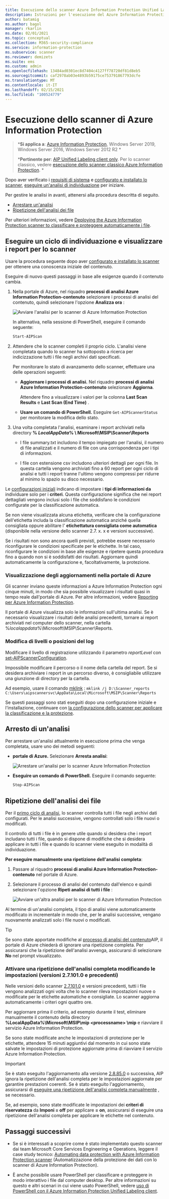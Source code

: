 ```yaml
---
title: Esecuzione dello scanner Azure Information Protection Unified Labeling scanner (AIP)
description: Istruzioni per l'esecuzione del Azure Information Protection scanner unificato per l'assegnazione di etichette per individuare, classificare e proteggere i file negli archivi dati.
author: batamig
ms.author: bagol
manager: rkarlin
ms.date: 02/01/2021
ms.topic: conceptual
ms.collection: M365-security-compliance
ms.service: information-protection
ms.subservice: scanner
ms.reviewer: demizets
ms.suite: ems
ms.custom: admin
ms.openlocfilehash: 13484ad0301ec8d7404c4127ff78720df81d8eb5
ms.sourcegitcommit: caf2978ab03e4893b59175ce753791867793dcfe
ms.translationtype: MT
ms.contentlocale: it-IT
ms.lasthandoff: 02/15/2021
ms.locfileid: "100524779"
---
```

# <a name="running-the-azure-information-protection-scanner"></a>Esecuzione dello scanner di Azure Information Protection

>***Si applica a**: [Azure Information Protection](https://azure.microsoft.com/pricing/details/information-protection), Windows Server 2019, Windows Server 2016, Windows Server 2012 R2 *
>
>***Pertinente per**: [AIP Unified Labeling client only](faqs.md#whats-the-difference-between-the-azure-information-protection-classic-and-unified-labeling-clients). Per lo scanner classico, vedere [esecuzione dello scanner classico Azure Information Protection](deploy-aip-scanner-manage-classic.md). *

Dopo aver verificato i [requisiti di sistema](deploy-aip-scanner-prereqs.md) e [configurato e installato lo scanner](deploy-aip-scanner-configure-install.md), [eseguire un'analisi di individuazione](#run-a-discovery-cycle-and-view-reports-for-the-scanner) per iniziare.

Per gestire le analisi in avanti, attenersi alla procedura descritta di seguito.

- [Arrestare un'analisi](#stopping-a-scan)
- [Ripetizione dell'analisi dei file](#rescanning-files)

Per ulteriori informazioni, vedere [Deploying the Azure Information Protection scanner to classificare e proteggere automaticamente i file](deploy-aip-scanner.md).

## <a name="run-a-discovery-cycle-and-view-reports-for-the-scanner"></a>Eseguire un ciclo di individuazione e visualizzare i report per lo scanner

Usare la procedura seguente dopo aver [configurato e installato lo scanner](deploy-aip-scanner-configure-install.md) per ottenere una conoscenza iniziale del contenuto.

Eseguire di nuovo questi passaggi in base alle esigenze quando il contenuto cambia.

1. Nella portale di Azure, nel riquadro **processi di analisi Azure Information Protection-contenuto** selezionare i processi di analisi del contenuto, quindi selezionare l'opzione **Analizza ora** :

    ![Avviare l'analisi per lo scanner di Azure Information Protection](./media/scanner-scan-now.png)

    In alternativa, nella sessione di PowerShell, eseguire il comando seguente:

    ```PowerShell
    Start-AIPScan
    ```

1. Attendere che lo scanner completi il proprio ciclo. L'analisi viene completata quando lo scanner ha sottoposto a ricerca per indicizzazione tutti i file negli archivi dati specificati.

    Per monitorare lo stato di avanzamento dello scanner, effettuare una delle operazioni seguenti:

    - **Aggiornare i processi di analisi.**  Nel riquadro **processi di analisi Azure Information Protection-contenuto** selezionare **Aggiorna**.

        Attendere fino a visualizzare i valori per la colonna **Last Scan Results** e **Last Scan (End Time)** .

    - **Usare un comando di PowerShell.** Eseguire `Get-AIPScannerStatus` per monitorare la modifica dello stato.

1. Una volta completata l'analisi, esaminare i report archiviati nella directory **% *LocalAppData*% \ Microsoft\MSIP\Scanner\Reports**

    - I file summary.txt includono il tempo impiegato per l'analisi, il numero di file analizzati e il numero di file con una corrispondenza per i tipi di informazioni.

    - I file con estensione csv includono ulteriori dettagli per ogni file. In questa cartella vengono archiviati fino a 60 report per ogni ciclo di analisi e tutti i report tranne l'ultimo vengono compressi per ridurre al minimo lo spazio su disco necessario.

Le [configurazioni iniziali](deploy-aip-scanner-configure-install.md#configure-the-scanner-in-the-azure-portal) indicano di impostare i **tipi di informazioni da** individuare solo per i **criteri**. Questa configurazione significa che nei report dettagliati vengono inclusi solo i file che soddisfano le condizioni configurate per la classificazione automatica.

Se non viene visualizzata alcuna etichetta, verificare che la configurazione dell'etichetta includa la classificazione automatica anziché quella consigliata oppure abilitare l' **etichettatura consigliata come automatica** (disponibile nella versione dello scanner 2.7. x. x e versioni successive).

Se i risultati non sono ancora quelli previsti, potrebbe essere necessario riconfigurare le condizioni specificate per le etichette. In tal caso, riconfigurare le condizioni in base alle esigenze e ripetere questa procedura fino a quando non si è soddisfatti dei risultati. Aggiornare quindi automaticamente la configurazione e, facoltativamente, la protezione.

### <a name="viewing-updates-in-the-azure-portal"></a>Visualizzazione degli aggiornamenti nella portale di Azure

Gli scanner inviano queste informazioni a Azure Information Protection ogni cinque minuti, in modo che sia possibile visualizzare i risultati quasi in tempo reale dall'portale di Azure. Per altre informazioni, vedere [Reporting per Azure Information Protection](reports-aip.md).

Il portale di Azure visualizza solo le informazioni sull'ultima analisi. Se è necessario visualizzare i risultati delle analisi precedenti, tornare ai report archiviati nel computer dello scanner, nella cartella %*localappdata*%\Microsoft\MSIP\Scanner\Reports.

### <a name="changing-log-levels-or-locations"></a>Modifica di livelli o posizioni del log

Modificare il livello di registrazione utilizzando il parametro *reportLevel* con [set-AIPScannerConfiguration](/powershell/module/azureinformationprotection/set-aipscannerconfiguration).

Impossibile modificare il percorso o il nome della cartella del report. Se si desidera archiviare i report in un percorso diverso, è consigliabile utilizzare una giunzione di directory per la cartella.

Ad esempio, usare il comando [mklink](/windows-server/administration/windows-commands/mklink) : `mklink /j D:\Scanner_reports C:\Users\aipscannersvc\AppData\Local\Microsoft\MSIP\Scanner\Reports`

Se questi passaggi sono stati eseguiti dopo una configurazione iniziale e l'installazione, continuare con [la configurazione dello scanner per applicare la classificazione e la protezione](deploy-aip-scanner-configure-install.md#configure-the-scanner-to-apply-classification-and-protection).

## <a name="stopping-a-scan"></a>Arresto di un'analisi

Per arrestare un'analisi attualmente in esecuzione prima che venga completata, usare uno dei metodi seguenti:

- **portale di Azure.** Selezionare **Arresta analisi**:

    ![Arrestare un'analisi per lo scanner Azure Information Protection](./media/scanner-stop-scan.png)

- **Eseguire un comando di PowerShell.** Eseguire il comando seguente:

    ```PowerShell
    Stop-AIPScan 
    ```

## <a name="rescanning-files"></a>Ripetizione dell'analisi dei file

Per il [primo ciclo di analisi](#run-a-discovery-cycle-and-view-reports-for-the-scanner), lo scanner controlla tutti i file negli archivi dati configurati. Per le analisi successive, vengono controllati solo i file nuovi o modificati.

Il controllo di tutti i file è in genere utile quando si desidera che i report includano tutti i file, quando si dispone di modifiche che si desidera applicare in tutti i file e quando lo scanner viene eseguito in modalità di individuazione.

**Per eseguire manualmente una ripetizione dell'analisi completa**:

1. Passare al riquadro **processi di analisi Azure Information Protection-contenuto** nel portale di Azure.

1. Selezionare il processo di analisi del contenuto dall'elenco e quindi selezionare l'opzione **Ripeti analisi di tutti i file** :

    ![Avviare un'altra analisi per lo scanner di Azure Information Protection](./media/scanner-rescan-files.png)

Al termine di un'analisi completa, il tipo di analisi viene automaticamente modificato in incrementale in modo che, per le analisi successive, vengano nuovamente analizzati solo i file nuovi o modificati.

> [!TIP]
> Se sono state apportate modifiche al [processo di analisi del contenuto](deploy-aip-scanner-configure-install.md#create-a-content-scan-job)AIP, il portale di Azure chiederà di ignorare una ripetizione completa. Per assicurarsi che la ripetizione dell'analisi avvenga, assicurarsi di selezionare **No** nel prompt visualizzato.
> 
### <a name="trigger-a-full-rescan-by-modifying-your-settings-versions-271010-and-lower"></a>Attivare una ripetizione dell'analisi completa modificando le impostazioni (versioni 2.7.101.0 e precedenti)

Nelle versioni dello scanner [2.7.101.0](rms-client/unifiedlabelingclient-version-release-history.md#version-271010) e versioni precedenti, tutti i file vengono analizzati ogni volta che lo scanner rileva impostazioni nuove o modificate per le etichette automatiche e consigliate. Lo scanner aggiorna automaticamente i criteri ogni quattro ore.

Per aggiornare prima il criterio, ad esempio durante il test, eliminare manualmente il contenuto della directory **%LocalAppData%\Microsoft\MSIP\mip \<processname> \mip** e riavviare il servizio Azure Information Protection.

Se sono state modificate anche le impostazioni di protezione per le etichette, attendere 15 minuti aggiuntivi dal momento in cui sono state salvate le impostazioni di protezione aggiornate prima di riavviare il servizio Azure Information Protection.

> [!IMPORTANT]
> Se è stato eseguito l'aggiornamento alla versione [2.8.85.0](rms-client/unifiedlabelingclient-version-release-history.md#version-28850) o successiva, AIP ignora la ripetizione dell'analisi completa per le impostazioni aggiornate per garantire prestazioni coerenti. Se è stato eseguito l'aggiornamento, assicurarsi di [eseguire una ripetizione dell'analisi completa manualmente](#rescanning-files) , se necessario. 
>
> Se, ad esempio, sono state modificate le impostazioni dei **criteri di riservatezza** da **Imponi = off** per applicare **= on**, assicurarsi di eseguire una ripetizione dell'analisi completa per applicare le etichette nel contenuto.
> 

## <a name="next-steps"></a>Passaggi successivi

- Se si è interessati a scoprire come è stato implementato questo scanner dai team Microsoft Core Services Engineering e Operations,  leggere il case study tecnico: [Automating data protection with Azure Information Protection scanner](https://www.microsoft.com/itshowcase/Article/Content/1070/Automating-data-protection-with-Azure-Information-Protection-scanner) (Automatizzazione della protezione dei dati con lo scanner di Azure Information Protection).

- È anche possibile usare PowerShell per classificare e proteggere in modo interattivo i file dal computer desktop. Per altre informazioni su questo e altri scenari in cui viene usato PowerShell, vedere [uso di PowerShell con il Azure Information Protection Unified Labeling client](./rms-client/clientv2-admin-guide-powershell.md).